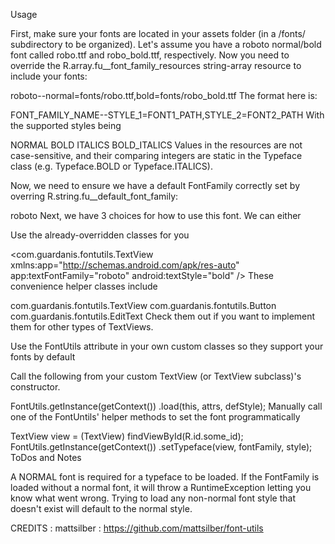 Usage

First, make sure your fonts are located in your assets folder (in a /fonts/ subdirectory to be organized). Let's assume you have a roboto normal/bold font called robo.ttf and robo_bold.ttf, respectively. Now you need to override the R.array.fu__font_family_resources string-array resource to include your fonts:

<string-array name="fu__font_family_resources">
    <item>roboto--normal=fonts/robo.ttf,bold=fonts/robo_bold.ttf</item>
</string-array>
The format here is:

<item>FONT_FAMILY_NAME--STYLE_1=FONT1_PATH,STYLE_2=FONT2_PATH</item>
With the supported styles being

NORMAL
BOLD
ITALICS
BOLD_ITALICS
Values in the resources are not case-sensitive, and their comparing integers are static in the Typeface class (e.g. Typeface.BOLD or Typeface.ITALICS).

Now, we need to ensure we have a default FontFamily correctly set by overring R.string.fu__default_font_family:

<string name="fu__default_font_family">roboto</string>
Next, we have 3 choices for how to use this font. We can either

Use the already-overridden classes for you

<com.guardanis.fontutils.TextView 
    xmlns:app="http://schemas.android.com/apk/res-auto"
    app:textFontFamily="roboto"
    android:textStyle="bold" />
These convenience helper classes include

com.guardanis.fontutils.TextView
com.guardanis.fontutils.Button
com.guardanis.fontutils.EditText
Check them out if you want to implement them for other types of TextViews.

Use the FontUtils attribute in your own custom classes so they support your fonts by default

Call the following from your custom TextView (or TextView subclass)'s constructor.

FontUtils.getInstance(getContext())
                .load(this, attrs, defStyle);
Manually call one of the FontUntils' helper methods to set the font programmatically

TextView view = (TextView) findViewById(R.id.some_id);
FontUtils.getInstance(getContext())
                .setTypeface(view, fontFamily, style);
ToDos and Notes

A NORMAL font is required for a typeface to be loaded. If the FontFamily is loaded without a normal font, it will throw a RuntimeException letting you know what went wrong.
Trying to load any non-normal font style that doesn't exist will default to the normal style.

CREDITS :
 mattsilber : https://github.com/mattsilber/font-utils
